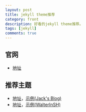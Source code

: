 ```yaml
---
layout: post
title: jekyll theme推荐
category: front
description: 好看的jekyll theme推荐。
tags: [jekyll]
comments: true
---
```


## **官网**
- <a href="http://jekyllthemes.org/">地址</a>

## **推荐主题**
- <a href="http://jekyllthemes.org/themes/type-theme/">地址</a>，<a href="http://zhwbqd.github.io/">示例(Jack's Blog)</a>
- <a href="http://jekyllthemes.org/themes/architect/">地址</a>，<a href="http://walterinsh.github.io/">示例(WalterInSH)</a>